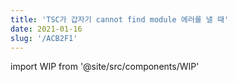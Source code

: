```yaml
---
title: 'TSC가 갑자기 cannot find module 에러를 낼 때'
date: 2021-01-16
slug: '/ACB2F1'
---
```


import WIP from '@site/src/components/WIP'

<WIP state="translating" />
